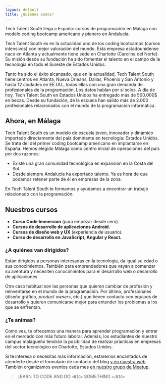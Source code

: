 ```yaml
---
layout: default
title: ¿Quiénes somos?
---
```


<div class="post">
	<p class="intro">Tech Talent South llega a España: cursos de programación en Málaga con modelo coding bootcamp americano y pionero en Andalucía.</p>
        <p>Tech Talent South es en la actualidad uno de los coding bootcamps (cursos intensivos) con mejor valoración del mundo. Esta empresa estadounidense nace en Atlanta y actualmente tiene sede en Charlotte (Carolina del Norte). Su misión desde su fundación ha sido fomentar el talento en el campo de la tecnología en todo el Sureste de Estados Unidos.</p>
	<p>Tanto ha sido el éxito alcanzado, que en la actualidad, Tech Talent South tiene centros en Atlanta, Nueva Orleans, Dallas, Phoenix y San Antonio y hasta 12 ciudades en EE.UU., todas ellas con una gran demanda de profesionales de la programación. Los datos hablan por sí solos. A día de hoy, Tech Talent South en Estados Unidos ha entregado más de 500.000$ en becas. Desde su fundación, de la escuela han salido más de 2.000 profesionales relacionados con el mundo de la programación informática.</p>

<h2>Ahora, en Málaga</h2>
<p>Tech Talent South es un modelo de escuela joven, innovador y dinámico importado directamente del país dominante en tecnología: Estados Unidos. Se trata del del primer coding bootcamp americano en implantarse en España. Hemos elegido Málaga como centro inicial de operaciones del país por dos razones:</p>
<ul>
  <li> Existe una gran comunidad tecnológica en expansión en la Costa del Sol.</li>
  <li>Desde siempre Andalucía ha exportado talento. Ya es hora de que podamos retener parte de él en empresas de la zona.</li>
</ul>

<p>En Tech Talent South te formamos y ayudamos a encontrar un trabajo relacionado con la programación.</p>

<h2>Nuestros cursos</h2>
<ul>
	<li><strong>Curso Code Immersion</strong> (para empezar desde cero).</li>
	<li><strong>Cursos de desarrollo de aplicaciones Android.</strong></li>
	<li><strong>Cursos de diseño web y UX</strong> (experiencia de usuario).</li>
	<li><strong>Curso de desarrollo en JavaScript, Angular y React.</strong></li>
</ul>
<h3>¿A quiénes van dirigidos?</h3>
<p>Están dirigidos a personas interesadas en la tecnología, da igual su edad o sus conocimientos. También para emprendedores que vayan a comenzar su aventura y necesiten conocimientos para el desarrollo web o desarrollo de aplicaciones.</p>

<p>Otro caso habitual son las personas que quieren cambiar de profesión y reinventarse en el mundo de la programación. Por último, profesionales (diseño gráfico, <em>product owners</em>, etc.) que tienen contacto con equipos de desarrollo y quieren comunicarse mejor para entender los problemas a los que se enfrentan.</p>

<h3>¿Te animas?</h3>
<p>Como ves, te ofrecemos una manera para aprender programación y entrar en el mercado con más futuro laboral. Además, los estudiantes de nuestro campus malagueño tendrán la posibilidad de realizar prácticas en empresas del sector tecnológico en Charlotte, Estados Unidos.</p>

<p>Si te interesa o necesitas más información, estaremos encantados de atenderte desde el formulario de contacto del blog <a href="http://techtalentsouth.es/"> y en nuestra web</a>. También organizamos eventos cada mes <a href="http://meetu.ps/c/3s6dL/9DHnY/f">en nuestro grupo de Meetup</a>.</p>

<blockquote>
  <p>LEARN TO CODE AND DO <code class="highlighter-rouge">&lt;BIG&gt;</code> SOMETHING <code class="highlighter-rouge">&lt;/BIG&gt;</code></p>
</blockquote>

